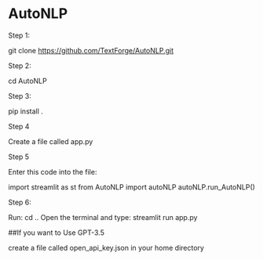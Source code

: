 # AutoNLP


Step 1:

git clone https://github.com/TextForge/AutoNLP.git

Step 2:

cd AutoNLP

Step 3:

pip install . 

Step 4

Create a file called app.py

Step 5

Enter this code into the file:

import streamlit as st
from AutoNLP import autoNLP
autoNLP.run_AutoNLP()

Step 6:

Run: cd ..
Open the terminal and type: streamlit run app.py


##If you want to Use GPT-3.5

create a file called open_api_key.json in your home directory
